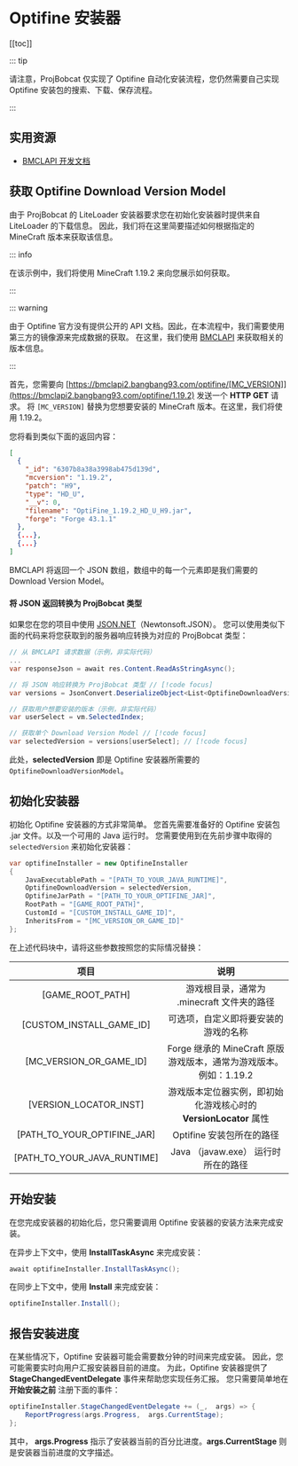 # Optifine 安装器

[[toc]]

::: tip

请注意，ProjBobcat 仅实现了 Optifine 自动化安装流程，您仍然需要自己实现 Optifine 安装包的搜索、下载、保存流程。

:::

## 实用资源

- [BMCLAPI 开发文档](https://bmclapidoc.bangbang93.com/)

## 获取 Optifine Download Version Model

由于 ProjBobcat 的 LiteLoader 安装器要求您在初始化安装器时提供来自 LiteLoader 的下载信息。
因此，我们将在这里简要描述如何根据指定的 MineCraft 版本来获取该信息。

::: info

在该示例中，我们将使用 MineCraft 1.19.2 来向您展示如何获取。

:::

::: warning

由于 Optifine 官方没有提供公开的 API 文档。因此，在本流程中，我们需要使用第三方的镜像源来完成数据的获取。
在这里，我们使用 [BMCLAPI](https://bmclapidoc.bangbang93.com/) 来获取相关的版本信息。

:::

首先，您需要向 [https://bmclapi2.bangbang93.com/optifine/[MC_VERSION]](https://bmclapi2.bangbang93.com/optifine/1.19.2) 发送一个 **HTTP GET** 请求。
将 `[MC_VERSION]` 替换为您想要安装的 MineCraft 版本。在这里，我们将使用 1.19.2。

您将看到类似下面的返回内容：

```json
[
  {
    "_id": "6307b8a38a3998ab475d139d",
    "mcversion": "1.19.2",
    "patch": "H9",
    "type": "HD_U",
    "__v": 0,
    "filename": "OptiFine_1.19.2_HD_U_H9.jar",
    "forge": "Forge 43.1.1"
  },
  {...},
  {...}
]
```

BMCLAPI 将返回一个 JSON 数组，数组中的每一个元素即是我们需要的 Download Version Model。

#### 将 JSON 返回转换为 ProjBobcat 类型

如果您在您的项目中使用 [JSON.NET](https://www.newtonsoft.com/json)（Newtonsoft.JSON）。
您可以使用类似下面的代码来将您获取到的服务器响应转换为对应的 ProjBobcat 类型：

```c#
// 从 BMCLAPI 请求数据（示例，非实际代码）
...
var responseJson = await res.Content.ReadAsStringAsync();

// 将 JSON 响应转换为 ProjBobcat 类型 // [!code focus]
var versions = JsonConvert.DeserializeObject<List<OptifineDownloadVersionModel>>(responseJson); // [!code focus]

// 获取用户想要安装的版本（示例，非实际代码）
var userSelect = vm.SelectedIndex;

// 获取单个 Download Version Model // [!code focus]
var selectedVersion = versions[userSelect]; // [!code focus]
```

此处，**selectedVersion** 即是 Optifine 安装器所需要的 `OptifineDownloadVersionModel`。

## 初始化安装器

初始化 Optifine 安装器的方式非常简单。
您首先需要准备好的 Optifine 安装包 .jar 文件。以及一个可用的 Java 运行时。
您需要使用到在先前步骤中取得的 `selectedVersion` 来初始化安装器：

```c#
var optifineInstaller = new OptifineInstaller
{
    JavaExecutablePath = "[PATH_TO_YOUR_JAVA_RUNTIME]",
    OptifineDownloadVersion = selectedVersion,
    OptifineJarPath = "[PATH_TO_YOUR_OPTIFINE_JAR]",
    RootPath = "[GAME_ROOT_PATH]",
    CustomId = "[CUSTOM_INSTALL_GAME_ID]",
    InheritsFrom = "[MC_VERSION_OR_GAME_ID]"
};
```

在上述代码块中，请将这些参数按照您的实际情况替换：

|                  项目                   |                      说明                       |
|:-------------------------------------:|:---------------------------------------------:|
|           [GAME_ROOT_PATH]            |          游戏根目录，通常为 .minecraft 文件夹的路径          |
|       [CUSTOM_INSTALL_GAME_ID]        |              可选项，自定义即将要安装的游戏的名称               |
|        [MC_VERSION_OR_GAME_ID]        | Forge 继承的 MineCraft 原版游戏版本，通常为游戏版本。例如：1.19.2  |
|        [VERSION_LOCATOR_INST]         |  游戏版本定位器实例，即初始化游戏核心时的 **VersionLocator** 属性   |
|      [PATH_TO_YOUR_OPTIFINE_JAR]      |               Optifine 安装包所在的路径               |
|      [PATH_TO_YOUR_JAVA_RUNTIME]      |           Java （javaw.exe） 运行时所在的路径           |

## 开始安装

在您完成安装器的初始化后，您只需要调用 Optifine 安装器的安装方法来完成安装。

在异步上下文中，使用 **InstallTaskAsync** 来完成安装：

```c#
await optifineInstaller.InstallTaskAsync();
```

在同步上下文中，使用 **Install** 来完成安装：

```c#
optifineInstaller.Install();
```

## 报告安装进度

在某些情况下，Optifine 安装器可能会需要数分钟的时间来完成安装。
因此，您可能需要实时向用户汇报安装器目前的进度。
为此，Optifine 安装器提供了 **StageChangedEventDelegate** 事件来帮助您实现任务汇报。
您只需要简单地在 **开始安装之前** 注册下面的事件：

```c#
optifineInstaller.StageChangedEventDelegate += (_,  args) => {
    ReportProgress(args.Progress,  args.CurrentStage);
};
```

其中， **args.Progress** 指示了安装器当前的百分比进度。**args.CurrentStage** 则是安装器当前进度的文字描述。

